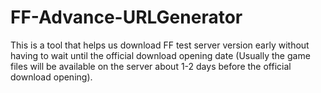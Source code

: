 # FF-Advance-URLGenerator
This is a tool that helps us download FF test server version early without having to wait until the official download opening date (Usually the game files will be available on the server about 1-2 days before the official download opening).